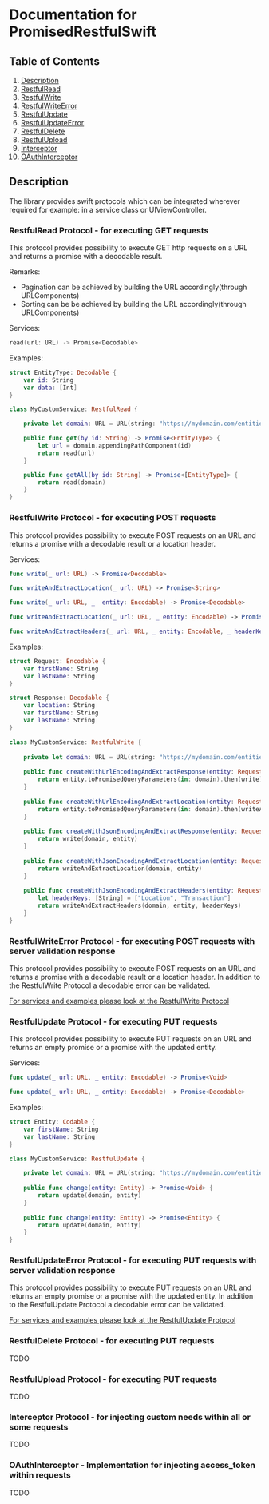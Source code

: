# Documentation for PromisedRestfulSwift

## Table of Contents
1.  [Description](#description)
1.  [RestfulRead](#restfulread)
2.  [RestfulWrite](#restfulwrite)
3.  [RestfulWriteError](#restfulwriteerror)
4.  [RestfulUpdate](#restfulupdate)
5.  [RestfulUpdateError](#restfulupdateerror)
6.  [RestfulDelete](#restfuldelete)
7.  [RestfulUpload](#restfulupload)
8.  [Interceptor](#interceptor)
9.  [OAuthInterceptor](#oauthinterceptor)

## Description <a name="description"></a>
The library provides swift protocols which can be integrated wherever required for example: in a service class or UIViewController.

### RestfulRead Protocol - for executing GET requests <a name="restfulread"></a>
This protocol provides possibility to execute GET http requests on a URL and returns a promise with a decodable result.

Remarks:
-   Pagination can be achieved by building the URL accordingly(through URLComponents)
-   Sorting can be be achieved by building the URL accordingly(through URLComponents)

Services:

```swift
read(url: URL) -> Promise<Decodable>
```

Examples:

```swift
struct EntityType: Decodable {
    var id: String
    var data: [Int]
}

class MyCustomService: RestfulRead {

    private let domain: URL = URL(string: "https://mydomain.com/entities")!

    public func get(by id: String) -> Promise<EntityType> {
        let url = domain.appendingPathComponent(id)
        return read(url)
    }

    public func getAll(by id: String) -> Promise<[EntityType]> {
        return read(domain)
    }
}
```

### RestfulWrite Protocol - for executing POST requests <a name="restfulwrite"></a>
This protocol provides possibility to execute POST requests on an URL and returns a promise with a decodable result or a location header.

Services:

```swift
func write(_ url: URL) -> Promise<Decodable>

func writeAndExtractLocation(_ url: URL) -> Promise<String>

func write(_ url: URL, _  entity: Encodable) -> Promise<Decodable>

func writeAndExtractLocation(_ url: URL, _ entity: Encodable) -> Promise<String>

func writeAndExtractHeaders(_ url: URL, _ entity: Encodable, _ headerKeys: [String]) -> Promise<HTTPHeadersType>
```

Examples:

```swift
struct Request: Encodable {
    var firstName: String
    var lastName: String
}

struct Response: Decodable {
    var location: String
    var firstName: String
    var lastName: String
}

class MyCustomService: RestfulWrite {
    
    private let domain: URL = URL(string: "https://mydomain.com/entities")!
    
    public func createWithUrlEncodingAndExtractResponse(entity: Request) -> Promise<Response> {
        return entity.toPromisedQueryParameters(in: domain).then(write)
    }
    
    public func createWithUrlEncodingAndExtractLocation(entity: Request) -> Promise<String> {
        return entity.toPromisedQueryParameters(in: domain).then(writeAndExtractLocation)
    }
    
    public func createWithJsonEncodingAndExtractResponse(entity: Request) -> Promise<Response> {
        return write(domain, entity)
    }
    
    public func createWithJsonEncodingAndExtractLocation(entity: Request) -> Promise<String> {
        return writeAndExtractLocation(domain, entity)
    }
    
    public func createWithJsonEncodingAndExtractHeaders(entity: Request) -> Promise<HTTPHeadersType> {
        let headerKeys: [String] = ["Location", "Transaction"]
        return writeAndExtractHeaders(domain, entity, headerKeys)
    }
}
```

### RestfulWriteError Protocol - for executing POST requests with server validation response <a name="restfulwriteerror"></a>
This protocol provides possibility to execute POST requests on an URL and returns a promise with a decodable result or a location header.
In addition to the RestfulWrite Protocol a decodable error can be validated.

[For services and examples please look at the RestfulWrite Protocol](#restfulwrite)

### RestfulUpdate Protocol - for executing PUT requests <a name="restfulupdate"></a>
This protocol provides possibility to execute PUT requests on an URL and returns an empty promise or a promise with the updated entity.

Services:

```swift
func update(_ url: URL, _ entity: Encodable) -> Promise<Void>

func update(_ url: URL, _ entity: Encodable) -> Promise<Decodable>
```

Examples:

```swift
struct Entity: Codable {
    var firstName: String
    var lastName: String
}

class MyCustomService: RestfulUpdate {

    private let domain: URL = URL(string: "https://mydomain.com/entities")!
    
    public func change(entity: Entity) -> Promise<Void> {
        return update(domain, entity)
    }
    
    public func change(entity: Entity) -> Promise<Entity> {
        return update(domain, entity)
    }
}
```

### RestfulUpdateError Protocol - for executing PUT requests with server validation response <a name="restfulupdateerror"></a>
This protocol provides possibility to execute PUT requests on an URL and returns an empty promise or a promise with the updated entity.
In addition to the RestfulUpdate Protocol a decodable error can be validated.

[For services and examples please look at the RestfulUpdate Protocol](#restfulupdate)

### RestfulDelete Protocol - for executing PUT requests <a name="restfuldelete"></a>
TODO
### RestfulUpload Protocol - for executing PUT requests <a name="restfulupload"></a>
TODO
### Interceptor Protocol - for injecting custom needs within all or some requests <a name="interceptor"></a>
TODO
### OAuthInterceptor - Implementation for injecting access_token within requests <a name="oauthinterceptor"></a>
TODO

